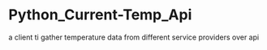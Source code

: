 # Python_Current-Temp_Api
 a client ti gather temperature data  from different service providers over api
